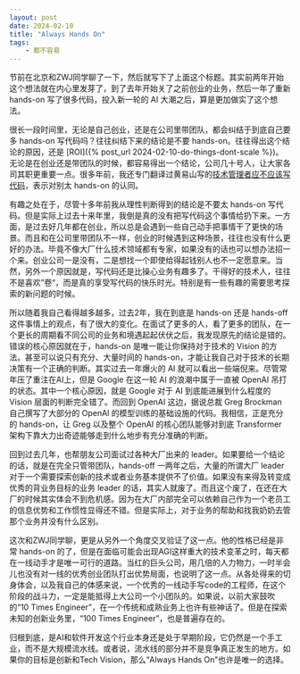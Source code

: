 ```yaml
---
layout: post
date: 2024-02-10
title: "Always Hands On"
tags:
    - 都不容易
---
```


节前在北京和ZWJ同学聊了一下，然后就写下了上面这个标题。其实前两年开始这个想法就在内心里发芽了，到了去年开始关了之前创业的业务，然后一年了重新 hands-on 写了很多代码，投入新一轮的 AI 大潮之后，算是更加做实了这个想法。

很长一段时间里，无论是自己创业，还是在公司里带团队，都会纠结于到底自己要多 hands-on 写代码吗？往往纠结下来的结论是不要 hands-on。往往得出这个结论的原因，还是 [ROI]({% post_url 2024-02-10-do-things-dont-scale %})。无论是在创业还是带团队的时候，都容易得出一个结论，公司几十号人，让大家各司其职更重要一点。很多年前，我还专门翻译过黄易山写的[技术管理者应不应该写代码](https://medium.com/%E7%81%B0%E8%89%B2%E7%9A%84%E7%81%B5%E9%AD%82/%E6%8A%80%E6%9C%AF%E7%AE%A1%E7%90%86%E8%80%85%E5%BA%94%E4%B8%8D%E5%BA%94%E8%AF%A5%E5%86%99%E4%BB%A3%E7%A0%81-28df766e64cb)，表示对别太 hands-on 的认同。


有趣之处在于，尽管十多年前我从理性判断得到的结论是不要太 hands-on 写代码。但是实际上过去十来年里，我倒是真的没有把写代码这个事情给扔下来。一方面，是过去好几年都在创业，所以总是会遇到一些自己动手把事情干了更快的场景。而且和在公司里带团队不一样，创业的时候遇到这种场景，往往也没有什么更好的办法。毕竟不像大厂什么技术领域都有专家，如果没有的话也可以想办法招一个来。创业公司一是没有，二是想找一个即使给得起钱别人也不一定愿意来。当然，另外一个原因就是，写代码还是比操心业务有趣多了。干得好的技术人，往往不是喜欢”卷“，而是真的享受写代码的快乐时光。特别是有一些有趣的需要思考探索的新问题的时候。

所以随着我自己看得越多越多，过去2年，我在到底是 hands-on 还是 hands-off 这件事情上的观点，有了很大的变化。在面试了更多的人，看了更多的团队，在一个更长的周期看不同公司的业务和境遇起起伏伏之后，我发现原先的结论是错的。错误的核心原因就在于，hands-on 是唯一能让你保持对于技术的 Vision 的方法。甚至可以说只有充分、大量时间的 hands-on，才能让我自己对于技术的长期决策有一个正确的判断。其实过去一年爆火的 AI 就可以看出一些端倪来。尽管常年压了重注在AI上，但是 Google 在这一轮 AI 的浪潮中属于一直被 OpenAI 吊打的状态。其中一个核心原因，就是 Google 对于 AI 到底能进展到什么程度的 Vision 层面的判断完全错了。而回到 OpenAI 这边，据说总裁 Greg Brockman 自己撰写了大部分的 OpenAI 的模型训练的基础设施的代码。我相信，正是充分的 hands-on，让 Greg 以及整个 OpenAI 的核心团队能够对到底 Transformer 架构下靠大力出奇迹能够走到什么地步有充分准确的判断。

回到过去几年，也帮朋友公司面试过各种大厂出来的 leader。如果要给一个结论的话，就是在完全只管带团队，hands-off 一两年之后，大量的所谓大厂 leader 对于一个需要探索创新的技术或者业务基本提供不了价值。如果没有来得及转变成优秀的背业务目标的业务 leader 的话，其实人就废了。而且这个废了，在还在大厂的时候其实体会不到危机感。因为在大厂内部完全可以依赖自己作为一个老员工的信息优势和工作惯性显得还不错。但是实际上，对于业务的帮助和找我奶奶去管那个业务并没有什么区别。

这次和ZWJ同学聊，更是从另外一个角度交叉验证了这一点。他的性格已经是非常 hands-on 的了，但是在面临可能会出现AGI这样重大的技术变革之时，每天都在一线动手才是唯一可行的道路。当红的巨头公司，用几倍的人力物力，一时半会儿也没有对一线的优秀创业团队打出优势局面，也说明了这一点。从各处得来的切身体会，以及我自己的体感来说，一个优秀的一线动手写code的工程师，在这个阶段的战斗力，一定是能抵得上大公司一个小团队的。如果说，以前大家鼓吹的“10 Times Engineer”，在一个传统和成熟业务上也许有些神话了。但是在探索未知的创新业务里，“100 Times Engineer”，也是普遍存在的。

归根到底，是AI和软件开发这个行业本身还是处于早期阶段，它仍然是一个手工业，而不是大规模流水线。或者说，流水线的部分并不是竞争真正发生的地方。如果你的目标是创新和Tech Vision，那么“Always Hands On”也许是唯一的选择。